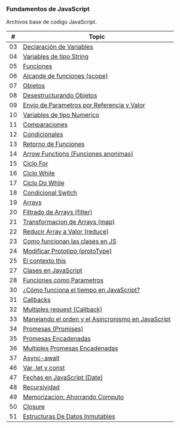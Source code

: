 ### Fundamentos de JavaScript

Archivos base de codigo JavaScript.

| # | Topic |
| ------ | ------ |
| 03 | [Declaración de Variables](https://github.com/AdrianLovo/Apuntes_Fundamentos_de_JavaScript/blob/master/03-Variables.js) |
| 04 | [Variables de tipo String](https://github.com/AdrianLovo/Apuntes_Fundamentos_de_JavaScript/blob/master/04-VariablesString.js) |
| 05 | [Funciones](https://github.com/AdrianLovo/Apuntes_Fundamentos_de_JavaScript/blob/master/05-Funciones.js) |
| 06 | [Alcande de funciones (scope)](https://github.com/AdrianLovo/Apuntes_Fundamentos_de_JavaScript/blob/master/06-AlcanceDeFunciones.js) |
| 07 | [Objetos](https://github.com/AdrianLovo/Apuntes_Fundamentos_de_JavaScript/blob/master/07-Objetos.js) |
| 08 | [Desestructurando Objetos](https://github.com/AdrianLovo/Apuntes_Fundamentos_de_JavaScript/blob/master/08-DesestructurarObjetos.js) |
| 09 | [Envio de Parametros por Referencia y Valor](https://github.com/AdrianLovo/Apuntes_Fundamentos_de_JavaScript/blob/master/09-ParametrosReferenciaValor.js) |
| 10 | [Variables de tipo Numerico](https://github.com/AdrianLovo/Apuntes_Fundamentos_de_JavaScript/blob/master/10-VariablesNumeros.js) |
| 11 | [Comparaciones](https://github.com/AdrianLovo/Apuntes_Fundamentos_de_JavaScript/blob/master/11-Comparaciones.js) |
| 12 | [Condicionales](https://github.com/AdrianLovo/Apuntes_Fundamentos_de_JavaScript/blob/master/12-Condicionales.js) |
| 13 | [Retorno de Funciones](https://github.com/AdrianLovo/Apuntes_Fundamentos_de_JavaScript/blob/master/13-FucionesRetorno.js) |
| 14 | [Arrow Functions (Funciones anonimas)](https://github.com/AdrianLovo/Apuntes_Fundamentos_de_JavaScript/blob/master/14-ArrowFunction.js) |
| 15 | [Ciclo For](https://github.com/AdrianLovo/Apuntes_Fundamentos_de_JavaScript/blob/master/15-for.js) |
| 16 | [Ciclo While](https://github.com/AdrianLovo/Apuntes_Fundamentos_de_JavaScript/blob/master/16-While.js) |
| 17 | [Ciclo Do While](https://github.com/AdrianLovo/Apuntes_Fundamentos_de_JavaScript/blob/master/17-DoWhile.js) |
| 18 | [Condicional Switch](https://github.com/AdrianLovo/Apuntes_Fundamentos_de_JavaScript/blob/master/18-switch.js) |
| 19 | [Arrays](https://github.com/AdrianLovo/Apuntes_Fundamentos_de_JavaScript/blob/master/19-Arrays.js) |
| 20 | [Filtrado de Arrays (filter)](https://github.com/AdrianLovo/Apuntes_Fundamentos_de_JavaScript/blob/master/20-filtrarArray.js) |
| 21 | [Transformacion de Arrays (map)](https://github.com/AdrianLovo/Apuntes_Fundamentos_de_JavaScript/blob/master/21-TransformarArray.js) |
| 22 | [Reducir Array a Valor (reduce)](https://github.com/AdrianLovo/Apuntes_Fundamentos_de_JavaScript/blob/master/22-ReducirArrayAValor.js) |
| 23 | [Como funcionan las clases en JS](https://github.com/AdrianLovo/Apuntes_Fundamentos_de_JavaScript/blob/master/23-ComoFuncionanClasesEnJS.js) |
| 24 | [Modificar Prototipo (protoType)](https://github.com/AdrianLovo/Apuntes_Fundamentos_de_JavaScript/blob/master/24-ModificarPrototipo.js) |
| 25 | [El contexto this](https://github.com/AdrianLovo/Apuntes_Fundamentos_de_JavaScript/blob/master/25-ElContextoThis.js) |
| 27 | [Clases en JavaScript](https://github.com/AdrianLovo/Apuntes_Fundamentos_de_JavaScript/blob/master/27-ClasesEnJavaScript.js) |
| 28 | [Funciones como Parametros](https://github.com/AdrianLovo/Apuntes_Fundamentos_de_JavaScript/blob/master/28-FuncionesComoParametros.js) |
| 30 | [¿Cómo funciona el tiempo en JavaScript?](https://github.com/AdrianLovo/Apuntes_Fundamentos_de_JavaScript/blob/master/30-ComoFuncionaElTiempoEnJS.js) |
| 31 | [Callbacks](https://github.com/AdrianLovo/Apuntes_Fundamentos_de_JavaScript/blob/master/31-Callbacks.js) |
| 32 | [Multiples request (Callback)](https://github.com/AdrianLovo/Apuntes_Fundamentos_de_JavaScript/blob/master/32-Callbacks.js) |
| 33 | [Manejando el orden y el Asincronismo en JavaScript](https://github.com/AdrianLovo/Apuntes_Fundamentos_de_JavaScript/blob/master/33-Callbacks.js) |
| 34 | [Promesas (Promises)](https://github.com/AdrianLovo/Apuntes_Fundamentos_de_JavaScript/blob/master/34-Promesas.js) |
| 35 | [Promesas Encadenadas](https://github.com/AdrianLovo/Apuntes_Fundamentos_de_JavaScript/blob/master/35-Promesas%20Encadenadas.js) |
| 36 | [Multiples Promesas Encadenadas](https://github.com/AdrianLovo/Apuntes_Fundamentos_de_JavaScript/blob/master/36-MultiplesPromesasEncadenadas.js) |
| 37 | [Async-await](https://github.com/AdrianLovo/Apuntes_Fundamentos_de_JavaScript/blob/master/37-AsyncAwait.js) |
| 46 | [Var, let y const](https://github.com/AdrianLovo/Apuntes_Fundamentos_de_JavaScript/blob/master/46-Var,LetYConst_Diferencias.js) |
| 47 | [Fechas en JavaScript (Date)](https://github.com/AdrianLovo/Apuntes_Fundamentos_de_JavaScript/blob/master/47-FechasEnJavaScript.js) |
| 48 | [Recursividad](https://github.com/AdrianLovo/Apuntes_Fundamentos_de_JavaScript/blob/master/48-Recursividad.js) |
| 49 | [Memorizacion: Ahorrando Computo](https://github.com/AdrianLovo/Apuntes_Fundamentos_de_JavaScript/blob/master/49-MemorizacionAhorrandoComputo.js) |
| 50 | [Closure](https://github.com/AdrianLovo/Apuntes_Fundamentos_de_JavaScript/blob/master/50-Closure.js) |
| 51 | [Estructuras De Datos Inmutables](https://github.com/AdrianLovo/Apuntes_Fundamentos_de_JavaScript/blob/master/51-EstructurasDeDatosInmutables.js) |


